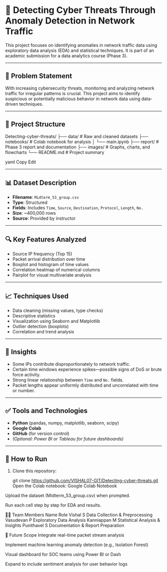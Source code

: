 # 🚨 Detecting Cyber Threats Through Anomaly Detection in Network Traffic

This project focuses on identifying anomalies in network traffic data using exploratory data analysis (EDA) and statistical techniques. It is part of an academic submission for a data analytics course (Phase 3).

---

## 📌 Problem Statement

With increasing cybersecurity threats, monitoring and analyzing network traffic for irregular patterns is crucial. This project aims to identify suspicious or potentially malicious behavior in network data using data-driven techniques.

---

## 📁 Project Structure

Detecting-cyber-threats/
├── data/ # Raw and cleaned datasets
├── notebooks/ # Colab notebook for analysis
│ └── main.ipynb
├── report/ # Phase 3 report and documentation
├── images/ # Graphs, charts, and flowcharts
└── README.md # Project summary

yaml
Copy
Edit

---

## 📊 Dataset Description

- **Filename**: `Midterm_53_group.csv`
- **Type**: Structured
- **Fields**: Includes `Time`, `Source`, `Destination`, `Protocol`, `Length`, `No.`
- **Size**: ~400,000 rows
- **Source**: Provided by instructor

---

## 🔍 Key Features Analyzed

- Source IP frequency (Top 15)
- Packet arrival distribution over time
- Boxplot and histogram of time values
- Correlation heatmap of numerical columns
- Pairplot for visual multivariate analysis

---

## 📈 Techniques Used

- Data cleaning (missing values, type checks)
- Descriptive statistics
- Visualization using Seaborn and Matplotlib
- Outlier detection (boxplots)
- Correlation and trend analysis

---

## 🧠 Insights

- Some IPs contribute disproportionately to network traffic.
- Certain time windows experience spikes—possible signs of DoS or brute force activity.
- Strong linear relationship between `Time` and `No.` fields.
- Packet lengths appear uniformly distributed and uncorrelated with time or number.

---

## ✅ Tools and Technologies

- **Python** (pandas, numpy, matplotlib, seaborn, scipy)
- **Google Colab**
- **GitHub** (for version control)
- *(Optional: Power BI or Tableau for future dashboards)*

---

## 📌 How to Run

1. Clone this repository:

   git clone https://github.com/VISHAL07-GIT/Detecting-cyber-threats.git
Open the Colab notebook:
Google Colab Notebook

Upload the dataset (Midterm_53_group.csv) when prompted.

Run each cell step by step for EDA and results.

👨‍💻 Team Members
Name	Role
Vishal S	Data Collection & Preprocessing
Vasudevan P	Exploratory Data Analysis
Kanniappan M	Statistical Analysis & Insights
Punithavel S	Documentation & Report Preparation

📌 Future Scope
Integrate real-time packet stream analysis

Implement machine learning anomaly detection (e.g., Isolation Forest)

Visual dashboard for SOC teams using Power BI or Dash

Expand to include sentiment analysis for user behavior logs
